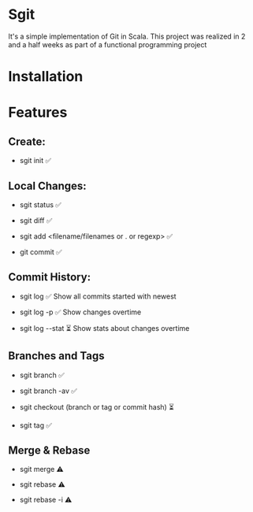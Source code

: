 #  Sgit
It's a simple implementation of Git in Scala. This project was realized in 2 and a half weeks as part of a functional programming project
 

#  Installation


# Features

## Create:
    
-   sgit init ✅ 
    
## Local Changes:
    
-   sgit status ✅ 
   
-   sgit diff ✅
    
-   sgit add <filename/filenames or . or regexp> ✅
    
-   git commit ✅
    
## Commit History:
    
-   sgit log  ✅
    Show all commits started with newest
    
-   sgit log -p  ✅
    Show changes overtime
    
-   sgit log --stat  ⏳
    Show stats about changes overtime  
      
    
## Branches and Tags
    

-   sgit branch <branch name>  ✅
    
-   sgit branch -av  ✅
  
-   sgit checkout (branch or tag or commit hash) ⏳ 
    
-   sgit tag <tag name>  ✅
      
    
## Merge & Rebase
    

-   sgit merge <branch> ⚠️
    
-   sgit rebase <branch>⚠️
    
-   sgit rebase -i <commit hash or banch name>⚠️
